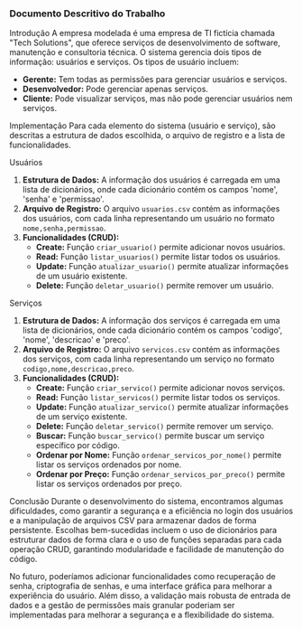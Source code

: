 ### Documento Descritivo do Trabalho

 Introdução
A empresa modelada é uma empresa de TI fictícia chamada "Tech Solutions", que oferece serviços de desenvolvimento de software, manutenção e consultoria técnica. O sistema gerencia dois tipos de informação: usuários e serviços. Os tipos de usuário incluem:
- **Gerente:** Tem todas as permissões para gerenciar usuários e serviços.
- **Desenvolvedor:** Pode gerenciar apenas serviços.
- **Cliente:** Pode visualizar serviços, mas não pode gerenciar usuários nem serviços.

 Implementação
Para cada elemento do sistema (usuário e serviço), são descritas a estrutura de dados escolhida, o arquivo de registro e a lista de funcionalidades.

 Usuários
1. **Estrutura de Dados:** A informação dos usuários é carregada em uma lista de dicionários, onde cada dicionário contém os campos 'nome', 'senha' e 'permissao'.
2. **Arquivo de Registro:** O arquivo `usuarios.csv` contém as informações dos usuários, com cada linha representando um usuário no formato `nome,senha,permissao`.
3. **Funcionalidades (CRUD):**
   - **Create:** Função `criar_usuario()` permite adicionar novos usuários.
   - **Read:** Função `listar_usuarios()` permite listar todos os usuários.
   - **Update:** Função `atualizar_usuario()` permite atualizar informações de um usuário existente.
   - **Delete:** Função `deletar_usuario()` permite remover um usuário.

 Serviços
1. **Estrutura de Dados:** A informação dos serviços é carregada em uma lista de dicionários, onde cada dicionário contém os campos 'codigo', 'nome', 'descricao' e 'preco'.
2. **Arquivo de Registro:** O arquivo `servicos.csv` contém as informações dos serviços, com cada linha representando um serviço no formato `codigo,nome,descricao,preco`.
3. **Funcionalidades (CRUD):**
   - **Create:** Função `criar_servico()` permite adicionar novos serviços.
   - **Read:** Função `listar_servicos()` permite listar todos os serviços.
   - **Update:** Função `atualizar_servico()` permite atualizar informações de um serviço existente.
   - **Delete:** Função `deletar_servico()` permite remover um serviço.
   - **Buscar:** Função `buscar_servico()` permite buscar um serviço específico por código.
   - **Ordenar por Nome:** Função `ordenar_servicos_por_nome()` permite listar os serviços ordenados por nome.
   - **Ordenar por Preço:** Função `ordenar_servicos_por_preco()` permite listar os serviços ordenados por preço.

 Conclusão
Durante o desenvolvimento do sistema, encontramos algumas dificuldades, como garantir a segurança e a eficiência no login dos usuários e a manipulação de arquivos CSV para armazenar dados de forma persistente. Escolhas bem-sucedidas incluem o uso de dicionários para estruturar dados de forma clara e o uso de funções separadas para cada operação CRUD, garantindo modularidade e facilidade de manutenção do código.

No futuro, poderíamos adicionar funcionalidades como recuperação de senha, criptografia de senhas, e uma interface gráfica para melhorar a experiência do usuário. Além disso, a validação mais robusta de entrada de dados e a gestão de permissões mais granular poderiam ser implementadas para melhorar a segurança e a flexibilidade do sistema.
